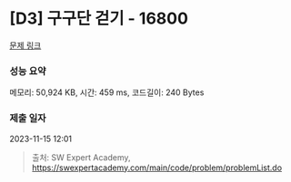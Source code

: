 # [D3] 구구단 걷기 - 16800 

[문제 링크](https://swexpertacademy.com/main/code/problem/problemDetail.do?contestProbId=AYaf9W8afyMDFAQ9) 

### 성능 요약

메모리: 50,924 KB, 시간: 459 ms, 코드길이: 240 Bytes

### 제출 일자

2023-11-15 12:01



> 출처: SW Expert Academy, https://swexpertacademy.com/main/code/problem/problemList.do